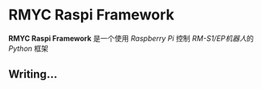 # RMYC Raspi Framework

**RMYC Raspi Framework** 是一个使用 *Raspberry Pi* 控制 *RM-S1/EP机器人*的 *Python* 框架

## Writing...